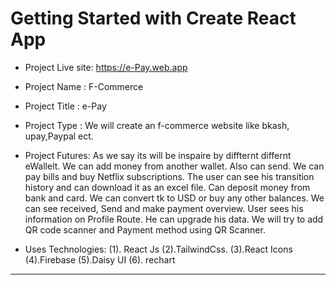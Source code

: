 # Getting Started with Create React App
* Project Live site:  https://e-Pay.web.app
* Project Name   :        F-Commerce
* Project Title  :        e-Pay
* Project Type   :        We will create an f-commerce website like bkash, upay,Paypal ect.
* Project Futures:      As we say its will be inspaire by diffternt differnt eWallelt.
                        We can add money from another wallet. Also can send.
                        We can pay bills and buy Netflix subscriptions.
                        The user can see his transition history and can download it as an excel file.
                        Can deposit money from bank and card.
                        We can convert tk to USD or buy any other balances.
                        We can see received, Send and make payment overview.
                        User sees his information on Profile Route. He can upgrade his data.
                        We will try to add QR code scanner and Payment method using QR Scanner.

                        


* Uses Technologies: (1). React Js (2).TailwindCss. (3).React Icons (4).Firebase (5).Daisy UI (6). rechart

-------------------------------------------
